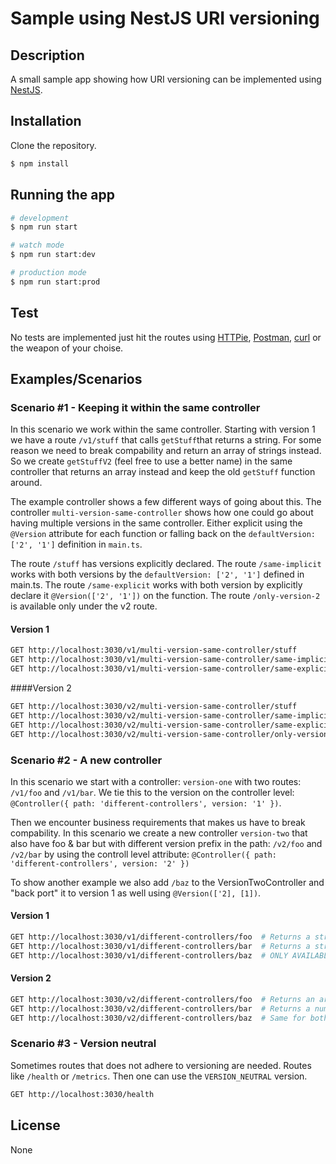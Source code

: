 # Sample using NestJS URI versioning

## Description

A small sample app showing how URI versioning can be implemented using [NestJS](https://docs.nestjs.com/).

## Installation

Clone the repository.

```bash
$ npm install
```

## Running the app

```bash
# development
$ npm run start

# watch mode
$ npm run start:dev

# production mode
$ npm run start:prod
```

## Test

No tests are implemented just hit the routes using [HTTPie](https://httpie.io/cli), [Postman](https://www.postman.com/), [curl](https://curl.se/) or the weapon of your choise.

## Examples/Scenarios

### Scenario #1 - Keeping it within the same controller

In this scenario we work within the same controller. Starting with version 1 we have a route `/v1/stuff` that calls `getStuff`that returns a string. For some reason we need to break compability and return an array of strings instead. So we create `getStuffV2` (feel free to use a better name) in the same controller that returns an array instead and keep the old `getStuff` function around.

The example controller shows a few different ways of going about this. The controller `multi-version-same-controller` shows how one could go about having multiple versions in the same controller. Either explicit using the `@Version` attribute for each function or falling back on the `defaultVersion: ['2', '1']` definition in `main.ts`.

The route `/stuff` has versions explicitly declared.
The route `/same-implicit` works with both versions by the `defaultVersion: ['2', '1']` defined in main.ts.
The route `/same-explicit` works with both version by explicitly declare it `@Version(['2', '1'])` on the function.
The route `/only-version-2` is available only under the v2 route.

#### Version 1

```bash
GET http://localhost:3030/v1/multi-version-same-controller/stuff
GET http://localhost:3030/v1/multi-version-same-controller/same-implicit
GET http://localhost:3030/v1/multi-version-same-controller/same-explicit
```

####Version 2

```bash
GET http://localhost:3030/v2/multi-version-same-controller/stuff
GET http://localhost:3030/v2/multi-version-same-controller/same-implicit
GET http://localhost:3030/v2/multi-version-same-controller/same-explicit
GET http://localhost:3030/v2/multi-version-same-controller/only-version-2
```

### Scenario #2 - A new controller

In this scenario we start with a controller: `version-one` with two routes: `/v1/foo` and `/v1/bar`. We tie this to the version on the controller level: `@Controller({ path: 'different-controllers', version: '1' })`.

Then we encounter business requirements that makes us have to break compability. In this scenario we create a new controller `version-two` that also have foo & bar but with different version prefix in the path: `/v2/foo` and `/v2/bar` by using the controll level attribute: `@Controller({ path: 'different-controllers', version: '2' })`

To show another example we also add `/baz` to the VersionTwoController and "back port" it to version 1 as well using `@Version(['2], [1])`.

#### Version 1

```bash
GET http://localhost:3030/v1/different-controllers/foo  # Returns a string
GET http://localhost:3030/v1/different-controllers/bar  # Returns a string
GET http://localhost:3030/v1/different-controllers/baz  # ONLY AVAILABLE AFTER WE IMPLEMENTED VersionTwoController  !!
```

#### Version 2

```bash
GET http://localhost:3030/v2/different-controllers/foo  # Returns an array strings
GET http://localhost:3030/v2/different-controllers/bar  # Returns a number
GET http://localhost:3030/v2/different-controllers/baz  # Same for both versions
```

### Scenario #3 - Version neutral

Sometimes routes that does not adhere to versioning are needed. Routes like `/health` or `/metrics`. Then one can use the `VERSION_NEUTRAL` version.

```bash
GET http://localhost:3030/health
```

## License

None
